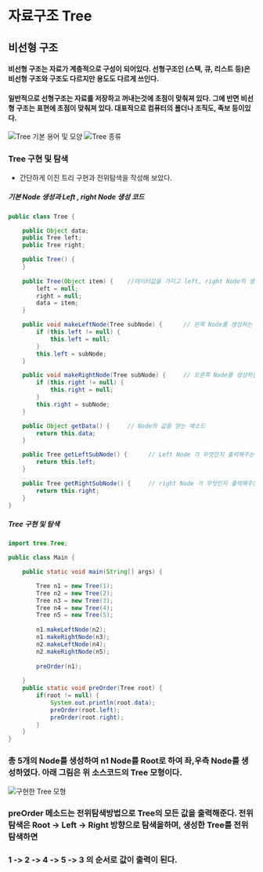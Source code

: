# 자료구조 Tree
## 비선형 구조
#### 비선형 구조는 자료가 계층적으로 구성이 되어있다. 선형구조인 (스택, 큐, 리스트 등)은 비선형 구조와 구조도 다르지만 용도도 다르게 쓰인다.
#### 일반적으로 선형구조는 자료를 저장하고 꺼내는것에 초점이 맞춰져 있다. 그에 반면 비선형 구조는 표현에 초점이 맞춰져 있다. 대표적으로 컴퓨터의 폴더나 조직도, 족보 등이있다.

![Tree 기본 용어 및 모양](https://user-images.githubusercontent.com/65350890/85537608-14736580-b64f-11ea-91d6-9bcd7713bf32.png)
![Tree 종류](https://user-images.githubusercontent.com/65350890/85537731-2ead4380-b64f-11ea-8324-7389fbf5660b.png)

### Tree 구현 및 탐색
- 간단하게 이진 트리 구현과 전위탐색을 작성해 보았다.

##### 기본 Node 생성과 Left , right Node 생성 코드
```java
public class Tree {

	public Object data;
	public Tree left;
	public Tree right;

	public Tree() {     
	}
	
	public Tree(Object item) {    //데이터값을 가지고 left, right Node의 생성을 위한 생성자
		left = null;
		right = null;
		data = item;
	}

	public void makeLeftNode(Tree subNode) {      // 왼쪽 Node를 생성하는 메소드
		if (this.left != null) {
			this.left = null;
		}
		this.left = subNode;
	}

	public void makeRightNode(Tree subNode) {     // 오른쪽 Node를 생성하는 메소드
		if (this.right != null) {
			this.right = null;
		}
		this.right = subNode;
	}

	public Object getData() {     // Node의 값을 얻는 메소드
		return this.data;
	}

	public Tree getLeftSubNode() {      // Left Node 가 무엇인지 출력해주는 메소드
		return this.left;
	}

	public Tree getRightSubNode() {     // right Node 가 무엇인지 출력해주는 메소드
		return this.right;
	}
}
```
##### Tree 구현 및 탐색
```java
import tree.Tree;

public class Main {

	public static void main(String[] args) {

		Tree n1 = new Tree(1);
		Tree n2 = new Tree(2);
		Tree n3 = new Tree(3);
		Tree n4 = new Tree(4);
		Tree n5 = new Tree(5);
		
		n1.makeLeftNode(n2);
		n1.makeRightNode(n3);
		n2.makeLeftNode(n4);
		n2.makeRightNode(n5);
		
		preOrder(n1);
		
	}
	public static void preOrder(Tree root) {
		if(root != null) {
			System.out.println(root.data);
			preOrder(root.left);
			preOrder(root.right);
		}
	}
}
```
### 총 5개의 Node를 생성하여 n1 Node를 Root로 하여 좌,우측 Node를 생성하였다. 아래 그림은 위 소스코드의 Tree 모형이다.

![구현한 Tree 모형](https://user-images.githubusercontent.com/65350890/85539024-64066100-b650-11ea-9179-12ecaf4e431f.png)

### preOrder 메소드는 전위탐색방법으로 Tree의 모든 값을 출력해준다. 전위 탐색은 Root -> Left -> Right 방향으로 탐색을하며, 생성한 Tree를 전위탐색하면
### 1 -> 2 -> 4 -> 5 -> 3 의 순서로 값이 출력이 된다.

